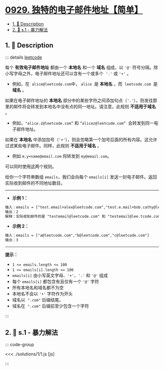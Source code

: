 # [0929. 独特的电子邮件地址【简单】](https://github.com/tnotesjs/TNotes.leetcode/tree/main/notes/0929.%20%E7%8B%AC%E7%89%B9%E7%9A%84%E7%94%B5%E5%AD%90%E9%82%AE%E4%BB%B6%E5%9C%B0%E5%9D%80%E3%80%90%E7%AE%80%E5%8D%95%E3%80%91)

<!-- region:toc -->

- [1. 📝 Description](#1--description)
- [2. 🎯 s.1 - 暴力解法](#2--s1---暴力解法)

<!-- endregion:toc -->

## 1. 📝 Description

::: details [leetcode](https://leetcode.cn/problems/unique-email-addresses)

每个 **有效电子邮件地址** 都由一个 **本地名** 和一个 **域名** 组成，以 `'@'` 符号分隔。除小写字母之外，电子邮件地址还可以含有一个或多个  `'.'` 或 `'+'` 。

- 例如，在  `alice@leetcode.com`中， `alice`  是 **本地名** ，而  `leetcode.com`  是 **域名** 。

如果在电子邮件地址的 **本地名** 部分中的某些字符之间添加句点（`'.'`），则发往那里的邮件将会转发到本地名中没有点的同一地址。请注意，此规则 **不适用于域名** 。

- 例如，`"alice.z@leetcode.com”` 和 `“alicez@leetcode.com”`  会转发到同一电子邮件地址。

如果在 **本地名** 中添加加号（`'+'`），则会忽略第一个加号后面的所有内容。这允许过滤某些电子邮件。同样，此规则 **不适用于域名** 。

- 例如 `m.y+name@email.com` 将转发到 `my@email.com`。

可以同时使用这两个规则。

给你一个字符串数组 `emails`，我们会向每个 `emails[i]` 发送一封电子邮件。返回实际收到邮件的不同地址数目。

---

- **示例 1：**

```txt
输入：emails = ["test.email+alex@leetcode.com","test.e.mail+bob.cathy@leetcode.com","testemail+david@lee.tcode.com"]
输出：2
解释：实际收到邮件的是 "testemail@leetcode.com" 和 "testemail@lee.tcode.com"。
```

- **示例 2：**

```txt
输入：emails = ["a@leetcode.com","b@leetcode.com","c@leetcode.com"]
输出：3
```

---

**提示：**

- `1 <= emails.length <= 100`
- `1 <= emails[i].length <= 100`
- `emails[i]` 由小写英文字母、`'+'`、`'.'` 和 `'@'` 组成
- 每个 `emails[i]` 都包含有且仅有一个 `'@'` 字符
- 所有本地名和域名都不为空
- 本地名不会以 `'+'` 字符作为开头
- 域名以  `".com"` 后缀结尾。
- 域名在  `".com"` 后缀前至少包含一个字符

:::

## 2. 🎯 s.1 - 暴力解法

::: code-group

<<< ./solutions/1/1.js [js]

:::

